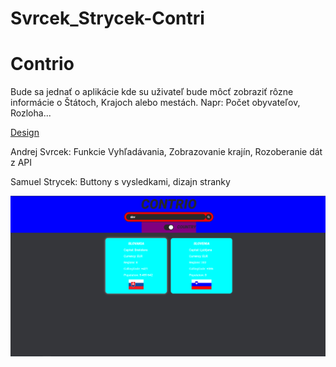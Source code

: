 # Svrcek_Strycek-Contri
<h1>Contrio</h1>
<p>Bude sa jednať o aplikácie kde su uživateľ bude môcť zobraziť rôzne informácie o Štátoch, Krajoch alebo mestách. Napr: Počet obyvateľov, Rozloha...</p>
  <a href="https://www.figma.com/file/w8kGZnj5Ve86zpXj6lFcOh/Untitled?node-id=0%3A1">Design</a>
  <br>
<p>Andrej Svrcek: Funkcie Vyhľadávania, Zobrazovanie krajín, Rozoberanie dát z API</p>
<p>Samuel Strycek: Buttony s vysledkami, dizajn stranky</p>
<img src="colorfull.png"></img>
